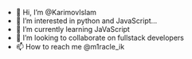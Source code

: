 - 👋 Hi, I’m @KarimovIslam
- 👀 I’m interested in python and JavaScript...
- 🌱 I’m currently learning JaVaScript
- 💞️ I’m looking to collaborate on fullstack developers
- 📫 How to reach me @m1racle_ik

<!---
KarimovIslam/KarimovIslam is a ✨ special ✨ repository because its `README.md` (this file) appears on your GitHub profile.
You can click the Preview link to take a look at your changes.
--->

